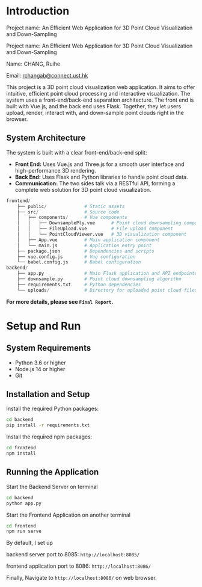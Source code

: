 # Introduction

Project name: An Efficient Web Application for 3D Point Cloud Visualization and Down-Sampling

Project name: An Efficient Web Application for 3D Point Cloud Visualization and Down-Sampling

Name: CHANG, Ruihe

Email: rchangab@connect.ust.hk

This project is a 3D point cloud visualization web application. It aims to offer intuitive, efficient point cloud processing and interactive visualization. The system uses a front-end/back-end separation architecture. The front end is built with Vue.js, and the back end uses Flask. Together, they let users upload, render, interact with, and down-sample point clouds right in the browser.

## System Architecture

The system is built with a clear front-end/back-end split:

- **Front End:** Uses Vue.js and Three.js for a smooth user interface and high-performance 3D rendering.
- **Back End:** Uses Flask and Python libraries to handle point cloud data.
- **Communication:** The two sides talk via a RESTful API, forming a complete web solution for 3D point cloud visualization.

```python
frontend/
    ├── public/              # Static assets
    ├── src/                 # Source code
    │   ├── components/      # Vue components
    │   │   ├── DownsamplePly.vue      # Point cloud downsampling component
    │   │   ├── FileUpload.vue         # File upload component
    │   │   └── PointCloudViewer.vue   # 3D visualization component
    │   ├── App.vue          # Main application component
    │   └── main.js          # Application entry point
    ├── package.json         # Dependencies and scripts
    ├── vue.config.js        # Vue configuration
    └── babel.config.js      # Babel configuration
backend/
    ├── app.py               # Main Flask application and API endpoints
    ├── downsample.py        # Point cloud downsampling algorithm
    ├── requirements.txt     # Python dependencies
    └── uploads/             # Directory for uploaded point cloud files
```



**For more details, please see `Final Report`.**



# **Setup and Run**

## **System Requirements**

- Python 3.6 or higher
- Node.js 14 or higher
- Git

## **Installation and Setup**

Install the required Python packages:

```Bash
cd backend
pip install -r requirements.txt
```

Install the required npm packages:

```Bash
cd frontend
npm install
```

## **Running the Application**

Start the Backend Server on terminal

```Bash
cd backend
python app.py
```

Start the Frontend Application on another terminal

```Bash
cd frontend
npm run serve
```

By default, I set up 

backend server port to 8085: `http://localhost:8085/`

frontend application port to 8086: `http://localhost:8086/`

Finally, Navigate to `http://localhost:8086/` on web browser.